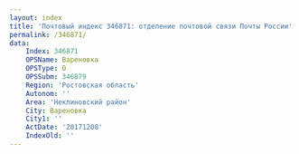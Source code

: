 ```yaml
---
layout: index
title: 'Почтовый индекс 346871: отделение почтовой связи Почты России'
permalink: /346871/
data:
    Index: 346871
    OPSName: Вареновка
    OPSType: О
    OPSSubm: 346879
    Region: 'Ростовская область'
    Autonom: ''
    Area: 'Неклиновский район'
    City: Вареновка
    City1: ''
    ActDate: '20171208'
    IndexOld: ''
---
```

